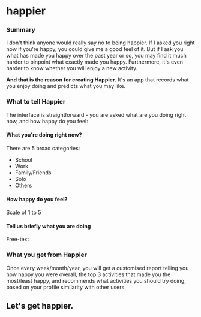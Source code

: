 # happier

### Summary
I don't think anyone would really say no to being happier. If I asked you right now if you're happy, you could give me a good feel of it. But if I ask you what has made you happy over the past year or so, you may find it much harder to pinpoint what exactly made you happy. Furthermore, it's even harder to know whether you will enjoy a new activity. 

**And that is the reason for creating Happier.** It's an app that records what you enjoy doing and predicts what you may like.

### What to tell Happier
The interface is straightforward - you are asked what are you doing right now, and how happy do you feel: 

#### What you're doing right now?
There are 5 broad categories: 
+ School
+ Work
+ Family/Friends
+ Solo
+ Others

#### How happy do you feel?
Scale of 1 to 5

#### Tell us briefly what you are doing
Free-text

### What you get from Happier
Once every week/month/year, you will get a customised report telling you how happy you were overall, the top 3 activities that made you the most/least happy, and recommends what activities you should try doing, based on your profile similarity with other users.


## Let's get happier.
